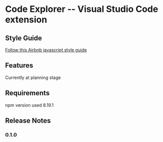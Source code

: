 # Code Explorer -- Visual Studio Code extension

## Style Guide
[Follow this Airbnb javascript style guide](https://github.com/airbnb/javascript)

## Features

Currently at planning stage

## Requirements

npm version used 8.19.1

## Release Notes

### 0.1.0


